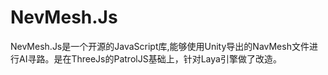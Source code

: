# NevMesh.Js
NevMesh.Js是一个开源的JavaScript库,能够使用Unity导出的NavMesh文件进行AI寻路。是在ThreeJs的PatrolJS基础上，针对Laya引擎做了改造。
